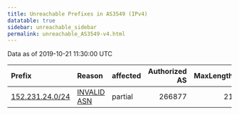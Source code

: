 ```yaml
---
title: Unreachable Prefixes in AS3549 (IPv4)
datatable: true
sidebar: unreachable_sidebar
permalink: unreachable_AS3549-v4.html
---
```


Data as of 2019-10-21 11:30:00 UTC


<div class="datatable-begin"></div>

| Prefix                                                   | Reason                                                                                                | affected   |   Authorized AS |   MaxLength | Anchor                                         |   unreachable /24s |
|:---------------------------------------------------------|:------------------------------------------------------------------------------------------------------|:-----------|----------------:|------------:|:-----------------------------------------------|-------------------:|
| [152.231.24.0/24](https://stat.ripe.net/152.231.24.0/24) | [INVALID ASN](https://rpki-validator.ripe.net/announcement-preview?asn=AS3549&prefix=152.231.24.0/24) | partial    |          266877 |          21 | [LACNIC](unreachable_LACNIC_RPKI_Root-v4.html) |                  1 |

<div class="datatable-end"></div>